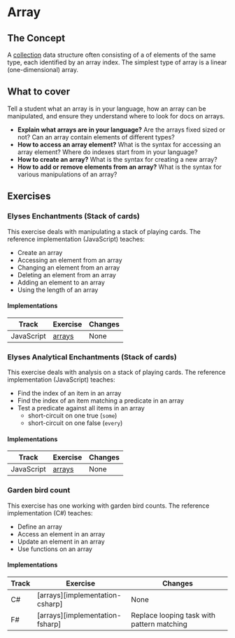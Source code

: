 # Array

## The Concept

A [collection][type-collection] data structure often consisting of a of elements of the same type, each identified by an array index. The simplest type of array is a linear (one-dimensional) array.

## What to cover

Tell a student what an array is in your language, how an array can be manipulated, and ensure they understand where to look for docs on arrays.

- **Explain what arrays are in your language?** Are the arrays fixed sized or not? Can an array contain elements of different types?
- **How to access an array element?** What is the syntax for accessing an array element? Where do indexes start from in your language?
- **How to create an array?** What is the syntax for creating a new array?
- **How to add or remove elements from an array?** What is the syntax for various manipulations of an array?

## Exercises

### Elyses Enchantments (Stack of cards)

This exercise deals with manipulating a stack of playing cards. The reference implementation (JavaScript) teaches:

- Create an array
- Accessing an element from an array
- Changing an element from an array
- Deleting an element from an array
- Adding an element to an array
- Using the length of an array

#### Implementations

| Track      | Exercise                            | Changes |
| ---------- | ----------------------------------- | ------- |
| JavaScript | [arrays][implementation-javascript] | None    |

### Elyses Analytical Enchantments (Stack of cards)

This exercise deals with analysis on a stack of playing cards. The reference implementation (JavaScript) teaches:

- Find the index of an item in an array
- Find the index of an item matching a predicate in an array
- Test a predicate against all items in an array
  - short-circuit on one true (`some`)
  - short-circuit on one false (`every`)

#### Implementations

| Track      | Exercise                                     | Changes |
| ---------- | -------------------------------------------- | ------- |
| JavaScript | [arrays][implementation-javascript-analysis] | None    |

### Garden bird count

This exercise has one working with garden bird counts. The reference implementation (C#) teaches:

- Define an array
- Access an element in an array
- Update an element in an array
- Use functions on an array

#### Implementations

| Track | Exercise                        | Changes                                    |
| ----- | ------------------------------- | ------------------------------------------ |
| C#    | [arrays][implementation-csharp] | None                                       |
| F#    | [arrays][implementation-fsharp] | Replace looping task with pattern matching |

[type-collection]: ./collection.md
[implementation-javascript]: ../../languages/javascript/exercises/concept/elyses-enchantments
[implementation-javascript-analysis]: ../../languages/javascript/exercises/concept/elyses-analytic-enchantments
